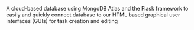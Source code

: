 A cloud-based database using MongoDB Atlas and the Flask framework to easily and quickly connect database to our HTML based graphical user interfaces (GUIs) for task creation and editing